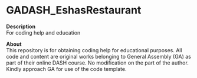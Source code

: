 # GADASH_EshasRestaurant
<strong>Description</strong> <br />
For coding help and education

<strong>About</strong> <br />
This repository is for obtaining coding help for educational purposes.
All code and content are original works belonging to General Assembly (GA) as part of their online DASH course.
No modification on the part of the author.
Kindly approach GA for use of the code template.
